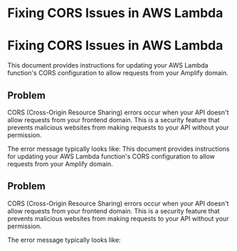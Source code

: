 # Fixing CORS Issues in AWS Lambda
# Fixing CORS Issues in AWS Lambda

This document provides instructions for updating your AWS Lambda function's CORS configuration to allow requests from your Amplify domain.

## Problem

CORS (Cross-Origin Resource Sharing) errors occur when your API doesn't allow requests from your frontend domain. This is a security feature that prevents malicious websites from making requests to your API without your permission.

The error message typically looks like:
This document provides instructions for updating your AWS Lambda function's CORS configuration to allow requests from your Amplify domain.

## Problem

CORS (Cross-Origin Resource Sharing) errors occur when your API doesn't allow requests from your frontend domain. This is a security feature that prevents malicious websites from making requests to your API without your permission.

The error message typically looks like:
